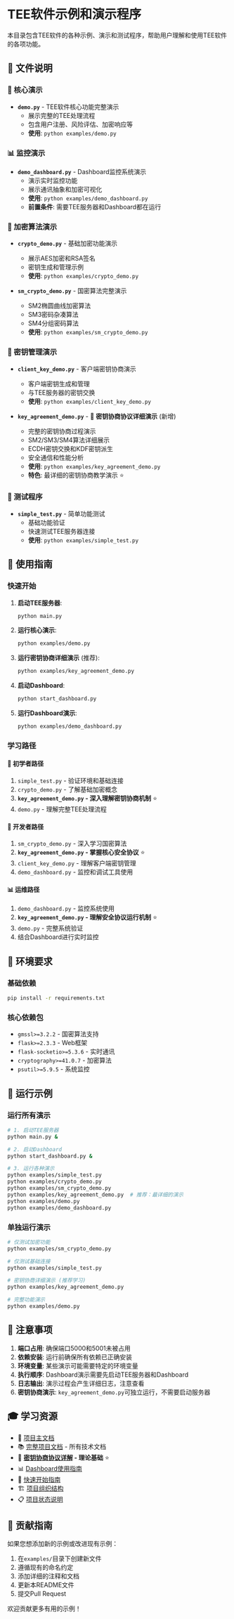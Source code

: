 # TEE软件示例和演示程序

本目录包含TEE软件的各种示例、演示和测试程序，帮助用户理解和使用TEE软件的各项功能。

## 📁 文件说明

### 🚀 核心演示
- **`demo.py`** - TEE软件核心功能完整演示
  - 展示完整的TEE处理流程
  - 包含用户注册、风险评估、加密响应等
  - **使用**: `python examples/demo.py`

### 📊 监控演示
- **`demo_dashboard.py`** - Dashboard监控系统演示
  - 演示实时监控功能
  - 展示通讯抽象和加密可视化
  - **使用**: `python examples/demo_dashboard.py`
  - **前置条件**: 需要TEE服务器和Dashboard都在运行

### 🔐 加密算法演示
- **`crypto_demo.py`** - 基础加密功能演示
  - 展示AES加密和RSA签名
  - 密钥生成和管理示例
  - **使用**: `python examples/crypto_demo.py`

- **`sm_crypto_demo.py`** - 国密算法完整演示
  - SM2椭圆曲线加密算法
  - SM3密码杂凑算法
  - SM4分组密码算法
  - **使用**: `python examples/sm_crypto_demo.py`

### 🔑 密钥管理演示
- **`client_key_demo.py`** - 客户端密钥协商演示
  - 客户端密钥生成和管理
  - 与TEE服务器的密钥交换
  - **使用**: `python examples/client_key_demo.py`

- **`key_agreement_demo.py`** - 🔐 **密钥协商协议详细演示** (新增)
  - 完整的密钥协商过程演示
  - SM2/SM3/SM4算法详细展示
  - ECDH密钥交换和KDF密钥派生
  - 安全通信和性能分析
  - **使用**: `python examples/key_agreement_demo.py`
  - **特色**: 最详细的密钥协商教学演示 ⭐

### 🧪 测试程序
- **`simple_test.py`** - 简单功能测试
  - 基础功能验证
  - 快速测试TEE服务器连接
  - **使用**: `python examples/simple_test.py`

## 🎯 使用指南

### 快速开始
1. **启动TEE服务器**:
   ```bash
   python main.py
   ```

2. **运行核心演示**:
   ```bash
   python examples/demo.py
   ```

3. **运行密钥协商详细演示** (推荐):
   ```bash
   python examples/key_agreement_demo.py
   ```

4. **启动Dashboard**:
   ```bash
   python start_dashboard.py
   ```

5. **运行Dashboard演示**:
   ```bash
   python examples/demo_dashboard.py
   ```

### 学习路径

#### 🔰 初学者路径
1. `simple_test.py` - 验证环境和基础连接
2. `crypto_demo.py` - 了解基础加密概念
3. **`key_agreement_demo.py` - 深入理解密钥协商机制** ⭐
4. `demo.py` - 理解完整TEE处理流程

#### 🔧 开发者路径
1. `sm_crypto_demo.py` - 深入学习国密算法
2. **`key_agreement_demo.py` - 掌握核心安全协议** ⭐
3. `client_key_demo.py` - 理解客户端密钥管理
4. `demo_dashboard.py` - 监控和调试工具使用

#### 📊 运维路径
1. `demo_dashboard.py` - 监控系统使用
2. **`key_agreement_demo.py` - 理解安全协议运行机制** ⭐
3. `demo.py` - 完整系统验证
4. 结合Dashboard进行实时监控

## 🔧 环境要求

### 基础依赖
```bash
pip install -r requirements.txt
```

### 核心依赖包
- `gmssl>=3.2.2` - 国密算法支持
- `flask>=2.3.3` - Web框架
- `flask-socketio>=5.3.6` - 实时通讯
- `cryptography>=41.0.7` - 加密算法
- `psutil>=5.9.5` - 系统监控

## 📝 运行示例

### 运行所有演示
```bash
# 1. 启动TEE服务器
python main.py &

# 2. 启动Dashboard
python start_dashboard.py &

# 3. 运行各种演示
python examples/simple_test.py
python examples/crypto_demo.py
python examples/sm_crypto_demo.py
python examples/key_agreement_demo.py  # 推荐：最详细的演示
python examples/demo.py
python examples/demo_dashboard.py
```

### 单独运行演示
```bash
# 仅测试加密功能
python examples/sm_crypto_demo.py

# 仅测试基础连接
python examples/simple_test.py

# 密钥协商详细演示 (推荐学习)
python examples/key_agreement_demo.py

# 完整功能演示
python examples/demo.py
```

## 🚨 注意事项

1. **端口占用**: 确保端口5000和5001未被占用
2. **依赖安装**: 运行前确保所有依赖已正确安装
3. **环境变量**: 某些演示可能需要特定的环境变量
4. **执行顺序**: Dashboard演示需要先启动TEE服务器和Dashboard
5. **日志输出**: 演示过程会产生详细日志，注意查看
6. **密钥协商演示**: `key_agreement_demo.py`可独立运行，不需要启动服务器

## 🎓 学习资源

- 📖 [项目主文档](../README.md)
- 📚 [完整项目文档](../docs/) - 所有技术文档
- 🔐 **[密钥协商协议详解](../docs/key_agreement_protocol.md) - 理论基础** ⭐
- 📊 [Dashboard使用指南](../docs/DASHBOARD_README.md)
- 🚀 [快速开始指南](../docs/QUICK_START_DASHBOARD.md)
- 🏗️ [项目组织结构](../docs/PROJECT_ORGANIZATION.md)
- 📋 [项目状态说明](../docs/PROJECT_STATUS.md)

## 🤝 贡献指南

如果您想添加新的示例或改进现有示例：
1. 在`examples/`目录下创建新文件
2. 遵循现有的命名约定
3. 添加详细的注释和文档
4. 更新本README文件
5. 提交Pull Request

欢迎贡献更多有用的示例！ 